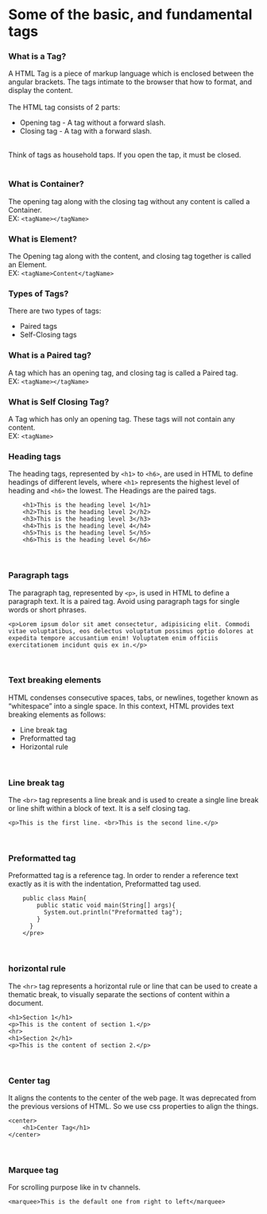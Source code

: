 # Some of the basic, and fundamental tags  
  
### What is a Tag?  
A HTML Tag is a piece of markup language which is enclosed between the angular brackets. The tags intimate to the browser that how to format, and display the content.<br/> 
<br/>
The HTML tag consists of 2 parts:  
- Opening tag - A tag without a forward slash.
- Closing tag - A tag with a forward slash.
<br/>
Think of tags as household taps. If you open the tap, it must be closed.<br/>
<br/>
  
### What is Container?
The opening tag along with the closing tag without any content is called a Container.  
EX: ```<tagName></tagName>``` <br/> 
  
### What is Element?
The Opening tag along with the content, and closing tag together is called an Element.  
EX: ```<tagName>Content</tagName>```<br/>  
  
### Types of Tags?
There are two types of tags:  
- Paired tags
- Self-Closing tags<br/>

### What is a Paired tag?
A tag which has an opening tag, and closing tag is called a Paired tag.  
EX: ```<tagName></tagName>```<br/>  
  
### What is Self Closing Tag?
A Tag which has only an opening tag. These tags will not contain any content.  
EX: ```<tagName>```<br/>  
  
### Heading tags
The heading tags, represented by ```<h1>``` to ```<h6>```, are used in HTML to define headings of different levels, where ```<h1>``` represents the highest level of heading and ```<h6>``` the lowest. The Headings are the paired tags.  

```
    <h1>This is the heading level 1</h1>
    <h2>This is the heading level 2</h2>
    <h3>This is the heading level 3</h3>
    <h4>This is the heading level 4</h4>
    <h5>This is the heading level 5</h5>
    <h6>This is the heading level 6</h6>
```
<br/>

### Paragraph tags
The paragraph tag, represented by ```<p>```, is used in HTML to define a paragraph text. It is a paired tag. Avoid using paragraph tags for single words or short phrases.  
  
```
<p>Lorem ipsum dolor sit amet consectetur, adipisicing elit. Commodi vitae voluptatibus, eos delectus voluptatum possimus optio dolores at expedita tempore accusantium enim! Voluptatem enim officiis exercitationem incidunt quis ex in.</p>
``` 
<br/> 
  
### Text breaking elements
HTML condenses consecutive spaces, tabs, or newlines, together known as “whitespace” into a single space. In this context, HTML provides text breaking elements as follows:  
- Line break tag
- Preformatted tag
- Horizontal rule
<br/>

### Line break tag
The ```<br>``` tag represents a line break and is used to create a single line break or line shift within a block of text. It is a self closing tag.  
```
<p>This is the first line. <br>This is the second line.</p>
```  
<br/>
  
### Preformatted tag
Preformatted tag is a reference tag. In order to render a reference text exactly as it is with the indentation, Preformatted tag used.  
```
    public class Main{
        public static void main(String[] args){
          System.out.println("Preformatted tag");
        }
      }
    </pre>
```  
<br/>
  
### horizontal rule
The ```<hr>``` tag represents a horizontal rule or line that can be used to create a thematic break, to visually separate the sections of content within a document.  
```
<h1>Section 1</h1>
<p>This is the content of section 1.</p>
<hr>
<h1>Section 2</h1>
<p>This is the content of section 2.</p>
```  
<br/>
  
### Center tag
It aligns the contents to the center of the web page. It was deprecated from the previous versions of HTML. So we use css properties to align the things.  
```  
<center>
    <h1>Center Tag</h1>
</center>
```  
<br/>
  
### Marquee tag
For scrolling purpose like in tv channels.  
```  
<marquee>This is the default one from right to left</marquee>
```  
<br/>

